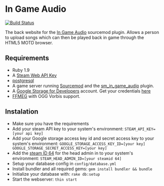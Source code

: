 # In Game Audio

[![Build Status](https://travis-ci.org/CrimsonTautology/in_game_audio.png?branch=master)](https://travis-ci.org/CrimsonTautology/in_game_audio)

The back website for the [In Game Audio](https://github.com/CrimsonTautology/sm_in_game_audio) sourcemod plugin.  Allows a person to upload songs which can then be played back in game through the HTML5 MOTD browser.

## Requirements
* Ruby 1.9
* A [Steam Web API Key](http://steamcommunity.com/dev)
* [postgresql](http://www.postgresql.org/)
* A game server running [Sourcemod](http://www.sourcemod.net) and the [sm_in_game_audio](https://github.com/CrimsonTautology/sm_in_game_audio) plugin.
* A [Google Storage for Developers](http://gs-signup-redirect.appspot.com/) account. Get your credentials [here](https://storage.cloud.google.com/m)
* [FFMEG](http://www.ffmpeg.org/) with OGG Vorbis support.

## Instalation
* Make sure you have the requirements
* Add your steam API key to your system's environment: `STEAM_API_KEY=[your api key]`
* Add your Google storage access key id and secret access key to your system's environment: `GOOGLE_STORAGE_ACCESS_KEY_ID=[your key] GOOGLE_STORAGE_SECRET_ACCESS_KEY=[your key]`
* Add the [steam ID 64](http://steamidconverter.com/) for the head admin in to your system's environment: `STEAM_HEAD_ADMIN_ID=[your steamid 64]`
* Setup your database config in `config/database.yml`
* Install bundler and all required gems: `gem install bundler && bundle`
* Initialize your database with: `rake db:setup`
* Start the webserver: `thin start`

